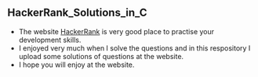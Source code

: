 <h2> HackerRank_Solutions_in_C </h2>
<ul>
<li>The website <a href="https://www.hackerrank.com">HackerRank</a> is very good place to practise your development skills.</li> 
<li>I enjoyed very much when I solve the questions and in this respository I upload some solutions of questions at the website.</li> 
<li>I hope you will enjoy at the website.</li>
</ul>


